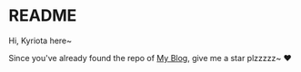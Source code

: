 # README

Hi, Kyriota here~

Since you've already found the repo of [My Blog](https://www.kyriota.com), give me a star plzzzzz~ ❤

